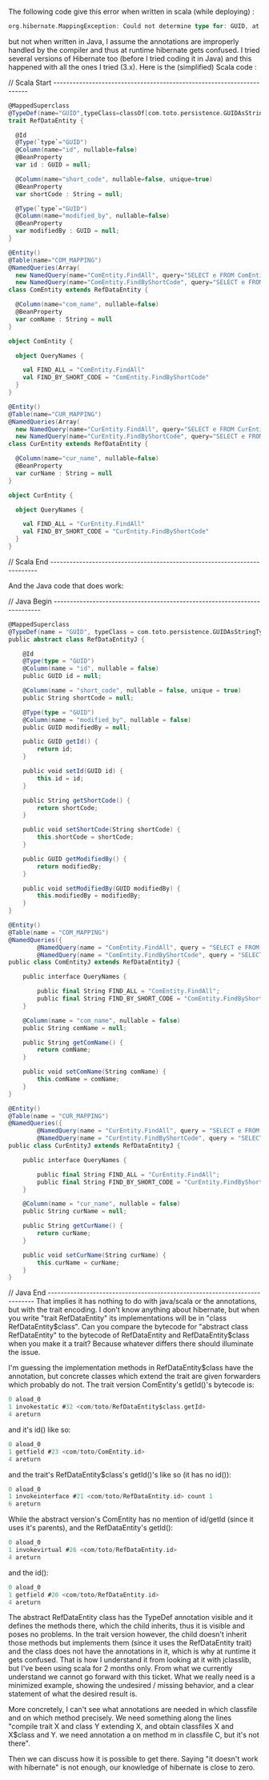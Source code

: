 The following code give this error when written in scala (while deploying) :

```scala
org.hibernate.MappingException: Could not determine type for: GUID, at table: COM_MAPPING, for columns: [org.hibernate.mapping.Column(modified_by)]
```

but not when written in Java, I assume the annotations are improperly handled by the compiler and thus at runtime hibernate gets confused. I tried several versions of Hibernate too (before I tried coding it in Java) and this happened with all the ones I tried (3.x). Here is the (simplified) Scala code :

// Scala Start ----------------------------------------------------------------------
```scala
@MappedSuperclass
@TypeDef(name="GUID",typeClass=classOf[com.toto.persistence.GUIDAsStringType])
trait RefDataEntity {

  @Id
  @Type(`type`="GUID")
  @Column(name="id", nullable=false)
  @BeanProperty
  var id : GUID = null;

  @Column(name="short_code", nullable=false, unique=true)
  @BeanProperty
  var shortCode : String = null;

  @Type(`type`="GUID")
  @Column(name="modified_by", nullable=false)
  @BeanProperty
  var modifiedBy : GUID = null;
}
```

```scala
@Entity()
@Table(name="COM_MAPPING")
@NamedQueries(Array(
  new NamedQuery(name="ComEntity.FindAll", query="SELECT e FROM ComEntity e"),
  new NamedQuery(name="ComEntity.FindByShortCode", query="SELECT e FROM ComEntity e WHERE e.shortCode = :shortCode")))
class ComEntity extends RefDataEntity {

  @Column(name="com_name", nullable=false)
  @BeanProperty
  var comName : String = null
}

object ComEntity {

  object QueryNames {

    val FIND_ALL = "ComEntity.FindAll"
    val FIND_BY_SHORT_CODE = "ComEntity.FindByShortCode"
  }
}
```

```scala
@Entity()
@Table(name="CUR_MAPPING")
@NamedQueries(Array(
  new NamedQuery(name="CurEntity.FindAll", query="SELECT e FROM CurEntity e"),
  new NamedQuery(name="CurEntity.FindByShortCode", query="SELECT e FROM CurEntity e WHERE e.shortCode = :shortCode")))
class CurEntity extends RefDataEntity {

  @Column(name="cur_name", nullable=false)
  @BeanProperty
  var curName : String = null
}

object CurEntity {

  object QueryNames {

    val FIND_ALL = "CurEntity.FindAll"
    val FIND_BY_SHORT_CODE = "CurEntity.FindByShortCode"
  }
}
```
// Scala End --------------------------------------------------------------------------

And the Java code that does work:

// Java Begin --------------------------------------------------------------------------
```scala
@MappedSuperclass
@TypeDef(name = "GUID", typeClass = com.toto.persistence.GUIDAsStringType.class)
public abstract class RefDataEntityJ {

    @Id
    @Type(type = "GUID")
    @Column(name = "id", nullable = false)
    public GUID id = null;

    @Column(name = "short_code", nullable = false, unique = true)
    public String shortCode = null;

    @Type(type = "GUID")
    @Column(name = "modified_by", nullable = false)
    public GUID modifiedBy = null;

    public GUID getId() {
        return id;
    }

    public void setId(GUID id) {
        this.id = id;
    }

    public String getShortCode() {
        return shortCode;
    }

    public void setShortCode(String shortCode) {
        this.shortCode = shortCode;
    }

    public GUID getModifiedBy() {
        return modifiedBy;
    }

    public void setModifiedBy(GUID modifiedBy) {
        this.modifiedBy = modifiedBy;
    }
}
```

```scala
@Entity()
@Table(name = "COM_MAPPING")
@NamedQueries({
        @NamedQuery(name = "ComEntity.FindAll", query = "SELECT e FROM ComEntityJ e"),
        @NamedQuery(name = "ComEntity.FindByShortCode", query = "SELECT e FROM ComEntityJ e WHERE e.shortCode = :shortCode")})
public class ComEntityJ extends RefDataEntityJ {

    public interface QueryNames {

        public final String FIND_ALL = "ComEntity.FindAll";
        public final String FIND_BY_SHORT_CODE = "ComEntity.FindByShortCode";
    }

    @Column(name = "com_name", nullable = false)
    public String comName = null;

    public String getComName() {
        return comName;
    }

    public void setComName(String comName) {
        this.comName = comName;
    }
}
```

```scala
@Entity()
@Table(name = "CUR_MAPPING")
@NamedQueries({
        @NamedQuery(name = "CurEntity.FindAll", query = "SELECT e FROM CurEntityJ e"),
        @NamedQuery(name = "CurEntity.FindByShortCode", query = "SELECT e FROM CurEntityJ e WHERE e.shortCode = :shortCode")})
public class CurEntityJ extends RefDataEntityJ {

    public interface QueryNames {

        public final String FIND_ALL = "CurEntity.FindAll";
        public final String FIND_BY_SHORT_CODE = "CurEntity.FindByShortCode";
    }

    @Column(name = "cur_name", nullable = false)
    public String curName = null;

    public String getCurName() {
        return curName;
    }

    public void setCurName(String curName) {
        this.curName = curName;
    }
}
```
// Java End --------------------------------------------------------------------------
That implies it has nothing to do with java/scala or the annotations, but with the trait encoding.  I don't know anything about hibernate, but when you write "trait RefDataEntity" its implementations will be in "class RefDataEntity$class".  Can you compare the bytecode for "abstract class RefDataEntity" to the bytecode of RefDataEntity and RefDataEntity$class when you make it a trait? Because whatever differs there should illuminate the issue.

I'm guessing the implementation methods in RefDataEntity$class have the annotation, but concrete classes which extend the trait are given forwarders which probably do not.
The trait version ComEntity's getId()'s bytecode is:

```scala
0 aload_0
1 invokestatic #32 <com/toto/RefDataEntity$class.getId>
4 areturn
```

and it's id() like so:

```scala
0 aload_0
1 getfield #23 <com/toto/ComEntity.id>
4 areturn
```

and the trait's RefDataEntity$class's getId()'s like so (it has no id()):

```scala
0 aload_0
1 invokeinterface #21 <com/toto/RefDataEntity.id> count 1
6 areturn
```

While the abstract version's ComEntity has no mention of id/getId (since it uses it's parents), and the RefDataEntity's getId():

```scala
0 aload_0
1 invokevirtual #26 <com/toto/RefDataEntity.id>
4 areturn
```

and the id():

```scala
0 aload_0
1 getfield #20 <com/toto/RefDataEntity.id>
4 areturn
```

The abstract RefDataEntity class has the TypeDef annotation visible and it defines the methods there, which the child inherits, thus it is visible and poses no problems. In the trait version however, the child doesn't inherit those methods but implements them (since it uses the RefDataEntity trait) and the class does not have the annotations in it, which is why at runtime it gets confused. That is how I understand it from looking at it with jclasslib, but I've been using scala for 2 months only.
From what we currently understand we cannot go forward with this ticket. What we really need is a minimized example, showing the undesired / missing behavior, and a clear statement of what the desired result is.

More concretely, I can't see what annotations are needed in which classfile and on which method precisely. We need something along the lines "compile trait X and class Y extending X, and obtain classfiles X and X$class and Y. we need annotation a on method m in classfile C, but it's not there".

Then we can discuss how it is possible to get there. Saying "it doesn't work with hibernate" is not enough, our knowledge of hibernate is close to zero.
